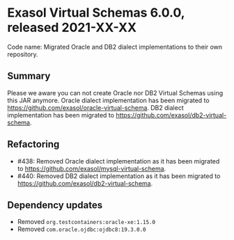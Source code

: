 # Exasol Virtual Schemas 6.0.0, released 2021-XX-XX

Code name: Migrated Oracle and DB2 dialect implementations to their own repository.

## Summary

Please we aware you can not create Oracle nor DB2 Virtual Schemas using this JAR anymore.
Oracle dialect implementation has been migrated to https://github.com/exasol/oracle-virtual-schema.
DB2 dialect implementation has been migrated to https://github.com/exasol/db2-virtual-schema.

## Refactoring

* #438: Removed Oracle dialect implementation as it has been migrated to https://github.com/exasol/mysql-virtual-schema.
* #440: Removed DB2 dialect implementation as it has been migrated to https://github.com/exasol/db2-virtual-schema.

## Dependency updates

* Removed `org.testcontainers:oracle-xe:1.15.0`
* Removed `com.oracle.ojdbc:ojdbc8:19.3.0.0`